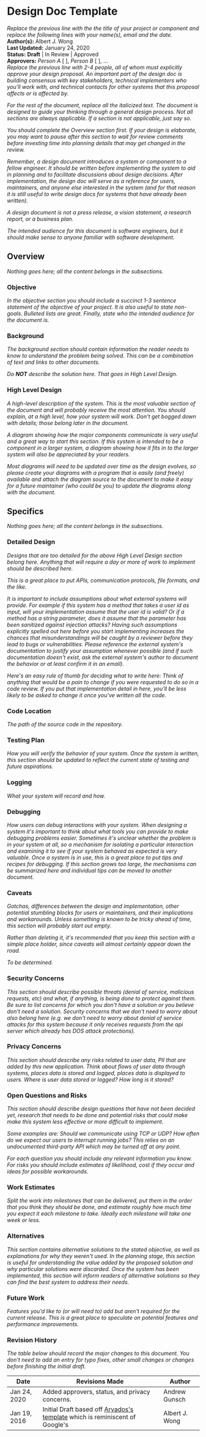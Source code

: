 # Design Doc Template

_Replace the previous line with the the title of your project or component and replace the following lines with your name(s), email and the date._  
**Author(s):** Albert J. Wong  
**Last Updated:** January 24, 2020  
**Status:** **Draft** | In Review | Approved  
**Approvers:** _Person A_ \[ \], _Person B_ \[ \], ...  
_Replace the previous line with 2-4 people, all of whom must explicitly approve your design proposal. An important part of the design doc is building consensus with key stakeholders, technical implementers who you'll work with, and technical contacts for other systems that this proposal affects or is affected by._

_For the rest of the document, replace all the italicized text. The document is designed to guide your thinking through a general design process. Not all sections are always applicable. If a section is not applicable, just say so._

_You should complete the Overview section first. If your design is elaborate, you may want to pause after this section to wait for review comments before investing time into planning details that may get changed in the review._

_Remember, a design document introduces a system or component to a fellow engineer. It should be written before implementing the system to aid in planning and to facilitate discussions about design decisions. After implementation, the design doc will serve as a reference for users, maintainers, and anyone else interested in the system (and for that reason it is still useful to write design docs for systems that have already been written)._

_A design document is not a press release, a vision statement, a research report, or a business plan._

_The intended audience for this document is software engineers, but it should make sense to anyone familiar with software development._


## Overview
_Nothing goes here; all the content belongs in the subsections._

### Objective
_In the objective section you should include a succinct 1-3 sentence statement of the objective of your project. It is also useful to state non-goals. Bulleted lists are great. Finally, state who the intended audience for the document is._

### Background
_The background section should contain information the reader needs to know to understand the problem being solved. This can be a combination of text and links to other documents._

_Do **NOT** describe the solution here. That goes in High Level Design._

### High Level Design
_A high-level description of the system. This is the most valuable section of the document and will probably receive the most attention. You should explain, at a high level, how your system will work. Don't get bogged down with details; those belong later in the document._

_A diagram showing how the major components communicate is very useful and a great way to start this section. If this system is intended to be a component in a larger system, a diagram showing how it fits in to the larger system will also be appreciated by your readers._

_Most diagrams will need to be updated over time as the design evolves, so please create your diagrams with a program that is easily (and freely) available and attach the diagram source to the document to make it easy for a future maintainer (who could be you) to update the diagrams along with the document._

## Specifics
_Nothing goes here; all the content belongs in the subsections._

### Detailed Design
_Designs that are too detailed for the above High Level Design section belong here. Anything that will require a day or more of work to implement should be described here._

_This is a great place to put APIs, communication protocols, file formats, and the like._

_It is important to include assumptions about what external systems will provide. For example if this system has a method that takes a user id as input, will your implementation assume that the user id is valid? Or if a method has a string parameter, does it assume that the parameter has been sanitized against injection attacks? Having such assumptions explicitly spelled out here before you start implementing increases the chances that misunderstandings will be caught by a reviewer before they lead to bugs or vulnerabilities. Please reference the external system's documentation to justify your assumption whenever possible (and if such documentation doesn't exist, ask the external system's author to document the behavior or at least confirm it in an email)._

_Here's an easy rule of thumb for deciding what to write here: Think of anything that would be a pain to change if you were requested to do so in a code review. If you put that implementation detail in here, you'll be less likely to be asked to change it once you've written all the code._

### Code Location
_The path of the source code in the repository._

### Testing Plan
_How you will verify the behavior of your system. Once the system is written, this section should be updated to reflect the current state of testing and future aspirations._

### Logging
_What your system will record and how._

### Debugging
_How users can debug interactions with your system. When designing a system it's important to think about what tools you can provide to make debugging problems easier. Sometimes it's unclear whether the problem is in your system at all, so a mechanism for isolating a particular interaction and examining it to see if your system behaved as expected is very valuable. Once a system is in use, this is a great place to put tips and recipes for debugging. If this section grows too large, the mechanisms can be summarized here and individual tips can be moved to another document._

### Caveats
_Gotchas, differences between the design and implementation, other potential stumbling blocks for users or maintainers, and their implications and workarounds. Unless something is known to be tricky ahead of time, this section will probably start out empty._

_Rather than deleting it, it's recommended that you keep this section with a simple place holder, since caveats will almost certainly appear down the road._

_To be determined._

### Security Concerns
_This section should describe possible threats (denial of service, malicious requests, etc) and what, if anything, is being done to protect against them. Be sure to list concerns for which you don't have a solution or you believe don't need a solution. Security concerns that we don't need to worry about also belong here (e.g. we don't need to worry about denial of service attacks for this system because it only receives requests from the api server which already has DOS attack protections)._

### Privacy Concerns
_This section should describe any risks related to user data, PII that are added by this new application. Think about flows of user data through systems, places data is stored and logged, places data is displayed to users. Where is user data stored or logged? How long is it stored?_

### Open Questions and Risks
_This section should describe design questions that have not been decided yet, research that needs to be done and potential risks that could make make this system less effective or more difficult to implement._

_Some examples are: Should we communicate using TCP or UDP? How often do we expect our users to interrupt running jobs? This relies on an undocumented third-party API which may be turned off at any point._

_For each question you should include any relevant information you know. For risks you should include estimates of likelihood, cost if they occur and ideas for possible workarounds._

### Work Estimates
_Split the work into milestones that can be delivered, put them in the order that you think they should be done, and estimate roughly how much time you expect it each milestone to take. Ideally each milestone will take one week or less._

### Alternatives
_This section contains alternative solutions to the stated objective, as well as explanations for why they weren't used. In the planning stage, this section is useful for understanding the value added by the proposed solution and why particular solutions were discarded. Once the system has been implemented, this section will inform readers of alternative solutions so they can find the best system to address their needs._

### Future Work
_Features you'd like to (or will need to) add but aren't required for the current release. This is a great place to speculate on potential features and performance improvements._

### Revision History
_The table below should record the major changes to this document. You don't need to add an entry for typo fixes, other small changes or changes before finishing the initial draft._

Date | Revisions Made | Author
-----|----------------|--------
Jan 24, 2020 | Added approvers, status, and privacy concerns. | Andrew Gunsch
Jan 19, 2016 | Initial Draft based off [Arvados's template](https://dev.arvados.org/projects/arvados/wiki/Design_Doc_Template) which is reminiscent of Google's | Albert J. Wong

